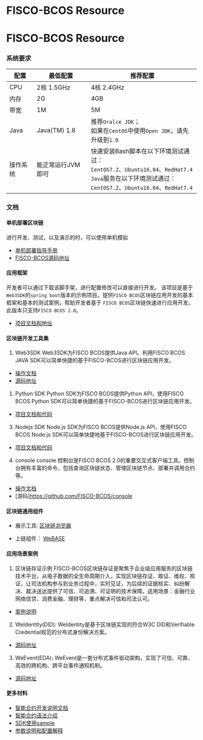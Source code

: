# FISCO-BCOS Resource
# FISCO-BCOS Resource

 ### 系统要求

| 配置     | 最低配置          | 推荐配置                                                     |
| -------- | ----------------- | ------------------------------------------------------------ |
| CPU      | 2核 1.5GHz        | 4核 2.4GHz                                                   |
| 内存     | 2G                | 4GB                                                          |
| 带宽     | 1M                | 5M                                                           |
| Java     | Java(TM) 1.8      | 推荐`Oralce JDK`；<br />如果在`CentOS`中使用`Open JDK`，请先升级到`1.9` |
| 操作系统 | 能正常运行JVM即可 | 快速安装Bash脚本在以下环境测试通过：<br />`CentOS7.2`、`Ubuntu16.04`、`RedHat7.4`<br />`Java`服务在以下环境测试通过：<br />`CentOS7.2`、`Ubuntu16.04`、`RedHat7.4` |

### 文档

#### 单机部署区块链

进行开发、测试，以及演示的时，可以使用单机模拟
- [单机部署指导手册](https://fisco-bcos-documentation.readthedocs.io/zh_CN/latest/docs/installation.html)
- [FISCO-BCOS源码地址](https://github.com/FISCO-BCOS/FISCO-BCOS)

#### 应用框架
开发者可以通过下载该脚手架，进行配置修改可以直接进行开发。
该项目是基于`Web3SDK`的`spring boot`版本的示例项目。提供`FISCO BCOS`区块链应用开发的基本框架和基本的测试案例，帮助开发者基于 `FISCO BCOS`区块链快速进行应用开发。此版本只支持`FISCO BCOS 2.0`。

- [项目文档和地址](https://github.com/FISCO-BCOS/spring-boot-starter)

#### 区块链开发工具集

1. Web3SDK
Web3SDK为FISCO BCOS提供Java API。利用FISCO BCOS JAVA SDK可以简单快捷的基于FISCO-BCOS进行区块链应用开发。

- [操作文档](https://fisco-bcos-documentation.readthedocs.io/zh_CN/latest/docs/sdk/sdk.html)
- [源码地址](https://github.com/FISCO-BCOS/web3sdk)

1. Python SDK
Python SDK为FISCO BCOS提供Python API，使用FISCO BCOS Python SDK可以简单快捷的基于FISCO-BCOS进行区块链应用开发。
- [项目文档和代码](https://github.com/FISCO-BCOS/python-sdk)

3. Nodejs SDK
Node.js SDK为FISCO BCOS提供Node.js API，使用FISCO BCOS Node.js SDK可以简单快捷地基于FISCO-BCOS进行区块链应用开发。
- [项目文档和代码](https://github.com/FISCO-BCOS/nodejs-sdk)

4. console
console 控制台是FISCO BCOS 2.0的重要交互式客户端工具。控制台拥有丰富的命令，包括查询区块链状态、管理区块链节点、部署并调用合约等。
- [操作文档](https://fisco-bcos-documentation.readthedocs.io/zh_CN/latest/docs/installation.html#id7)
- [源码]https://github.com/FISCO-BCOS/console

#### 区块链通用组件
- 展示工具: 
[区块链浏览器](https://github.com/FISCO-BCOS/fisco-bcos-browser)

- 上链组件：
[WeBASE](https://github.com/WeBankFinTech/WeBASE)


#### 应用场景案例
1. 区块链存证示例
FISCO-BCOS区块链存证是聚焦于企业级应用服务的区块链技术平台，从电子数据的全生命周期介入，实现区块链存证、取证、维权、核证，让司法机构参与到业务过程中，实时见证，为后续的证据核实、纠纷解决、裁决送达提供了可信、可追溯、可证明的技术保障。适用场景：金融行业网络信贷、消费金融、理财等，重点解决可信和司法认可。
- [案例说明](https://github.com/FISCO-BCOS/evidenceSample)

2. WeIdentity(DID): 
WeIdentity是基于区块链实现的符合W3C DID和Verifiable Credential规范的分布式身份解决方案。
- [源码地址](https://github.com/WeBankFinTech/WeIdentity)

3. WeEvent(EDA): 
WeEvent是一套分布式事件驱动架构，实现了可信、可靠、高效的跨机构、跨平台事件通知机制。
- [源码地址](https://github.com/WeBankFinTech/WeEvent)


#### 更多材料

- [智能合约开发说明文档](https://fisco-bcos-documentation.readthedocs.io/zh_CN/latest/docs/manual/smart_contract.html)
- [智能合约语法介绍](https://solidity.readthedocs.io/en/v0.4.25/solidity-by-example.html)
- [SDK使用sample](https://github.com/FISCO-BCOS/evidenceSample)
- [参数说明和配置解释](https://fisco-bcos-documentation.readthedocs.io/zh_CN/latest/docs/sdk/sdk.html)

